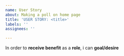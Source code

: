 ```yaml
---
name: User Story
about: Making a poll on home page
title: 'USER STORY: <title>'
labels: ''
assignees: ''

---
```


In order to  **receive benefit** as a **role**, i can **goal/desire**
